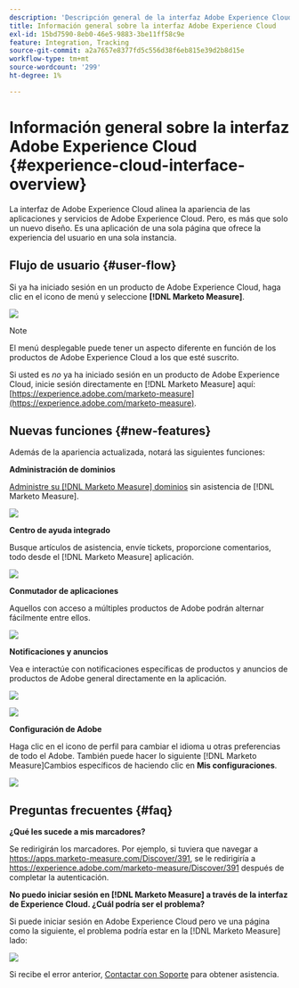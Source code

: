 ```yaml
---
description: 'Descripción general de la interfaz Adobe Experience Cloud: [!DNL Marketo Measure] - Documentación del producto'
title: Información general sobre la interfaz Adobe Experience Cloud
exl-id: 15bd7590-8eb0-46e5-9883-3be11ff58c9e
feature: Integration, Tracking
source-git-commit: a2a7657e8377fd5c556d38f6eb815e39d2b8d15e
workflow-type: tm+mt
source-wordcount: '299'
ht-degree: 1%

---
```


# Información general sobre la interfaz Adobe Experience Cloud {#experience-cloud-interface-overview}

La interfaz de Adobe Experience Cloud alinea la apariencia de las aplicaciones y servicios de Adobe Experience Cloud. Pero, es más que solo un nuevo diseño. Es una aplicación de una sola página que ofrece la experiencia del usuario en una sola instancia.

## Flujo de usuario {#user-flow}

Si ya ha iniciado sesión en un producto de Adobe Experience Cloud, haga clic en el icono de menú y seleccione **[!DNL Marketo Measure]**.

![](assets/unified-shell-overview-4.png)

>[!NOTE]
>
>El menú desplegable puede tener un aspecto diferente en función de los productos de Adobe Experience Cloud a los que esté suscrito.

Si usted es _no_ ya ha iniciado sesión en un producto de Adobe Experience Cloud, inicie sesión directamente en [!DNL Marketo Measure] aquí: [https://experience.adobe.com/marketo-measure](https://experience.adobe.com/marketo-measure).

## Nuevas funciones {#new-features}

Además de la apariencia actualizada, notará las siguientes funciones:

**Administración de dominios**

[Administre su [!DNL Marketo Measure] dominios](/help/marketo-measure-and-adobe/domain-management.md) sin asistencia de [!DNL Marketo Measure].

![](assets/unified-shell-overview-5.png)

**Centro de ayuda integrado**

Busque artículos de asistencia, envíe tickets, proporcione comentarios, todo desde el [!DNL Marketo Measure] aplicación.

![](assets/unified-shell-overview-6.png)

**Conmutador de aplicaciones**

Aquellos con acceso a múltiples productos de Adobe podrán alternar fácilmente entre ellos.

![](assets/unified-shell-overview-7.png)

**Notificaciones y anuncios**

Vea e interactúe con notificaciones específicas de productos y anuncios de productos de Adobe general directamente en la aplicación.

![](assets/unified-shell-overview-8.png)

![](assets/unified-shell-overview-9.png)

**Configuración de Adobe**

Haga clic en el icono de perfil para cambiar el idioma u otras preferencias de todo el Adobe. También puede hacer lo siguiente [!DNL Marketo Measure]Cambios específicos de haciendo clic en **Mis configuraciones**.

![](assets/unified-shell-overview-10.png)

## Preguntas frecuentes {#faq}

**¿Qué les sucede a mis marcadores?**

Se redirigirán los marcadores. Por ejemplo, si tuviera que navegar a https://apps.marketo-measure.com/Discover/391, se le redirigiría a https://experience.adobe.com/marketo-measure/Discover/391 después de completar la autenticación.

**No puedo iniciar sesión en [!DNL Marketo Measure] a través de la interfaz de Experience Cloud. ¿Cuál podría ser el problema?**

Si puede iniciar sesión en Adobe Experience Cloud pero ve una página como la siguiente, el problema podría estar en la [!DNL Marketo Measure] lado:

![](assets/unified-shell-overview-11.png)

Si recibe el error anterior, [Contactar con Soporte](https://nation.marketo.com/t5/support/ct-p/Support) para obtener asistencia.
